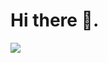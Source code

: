 # Hi there 👋.

<img align="center" src="https://github-readme-stats.vercel.app/api/<CARD_TYPE>/?username=<USERNAME>&theme=<THEME_NAME>" />


<!--
**Nagato41/Nagato41** is a ✨ _special_ ✨ repository because its `README.md` (this file) appears on your GitHub profile.

Here are some ideas to get you started:

- 🔭 I’m currently working on ...
- 🌱 I’m currently learning ...
- 👯 I’m looking to collaborate on ...
- 🤔 I’m looking for help with ...
- 💬 Ask me about ...
- 📫 How to reach me: ...
- 😄 Pronouns: ...
- ⚡ Fun fact: ...
-->
